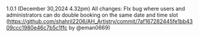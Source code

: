 1.0.1 (December 30,2024 4.32pm)
All changes:
FIx bug where users and administrators can do double booking on the same date and time slot (https://github.com/shahril2206/AH_Artistry/commit/7af167282445fe1bb4309ccc1980e46c7b5c1ffc by @eman0669)